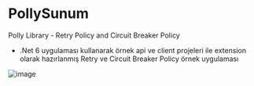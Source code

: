 # PollySunum
Polly Library - Retry Policy and Circuit Breaker Policy

- .Net 6 uygulaması kullanarak örnek api ve client projeleri ile extension olarak hazırlanmış Retry ve Circuit Breaker Policy örnek uygulaması

![image](https://user-images.githubusercontent.com/9309663/207430317-8cf5faaf-9b45-47a0-b089-d8f64e79aac7.png)
